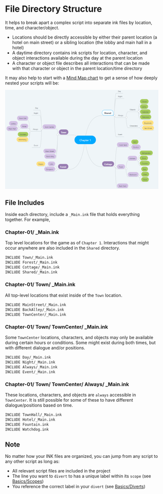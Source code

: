# File Directory Structure

It helps to break apart a complex script into separate ink files by location, time, and character/object. 
- Locations should be directly accessible by either their parent location (a hotel on main street) or a sibling location (the lobby and main hall in a hotel)
- A daytime directory contains ink scripts for location, character, and object interactions available during the day at the parent location
- A character or object file describes all interactions that can be made with that character or object in the parent location/time directory

It may also help to start with a [Mind Map chart](https://mm.tt/1281196741?t=4MDoVGC64f) to get a sense of how deeply nested your scripts will be:

![mindmap](/docs/img/FileMap.png)


## File Includes

Inside each directory, include a `_Main.ink` file that holds everything together. For example,

### Chapter-01/ _Main.ink
Top level locations for the game as of `Chapter 1`. Interactions that might occur anywhere are also included in the `Shared` directory.

```ink
INCLUDE Town/_Main.ink
INCLUDE Forest/_Main.ink
INCLUDE Cottage/_Main.ink
INCLUDE Shared/_Main.ink

```

### Chapter-01/ Town/ _Main.ink
All top-level locations that exist inside of the `Town` location.

```ink
INCLUDE MainStreet/_Main.ink
INCLUDE BackAlley/_Main.ink
INCLUDE TownCenter/_Main.ink

```

### Chapter-01/ Town/ TownCenter/ _Main.ink
Some `TownCenter` locations, characters, and objects may only be available during certain hours or conditions. Some might exist during both times, but with different dialogue and/or positions.

```ink
INCLUDE Day/_Main.ink
INCLUDE Night/_Main.ink
INCLUDE Always/_Main.ink
INCLUDE Event/_Main.ink

```

### Chapter-01/ Town/ TownCenter/ Always/ _Main.ink
These locations, characters, and objects are `always` accessible in `TownCenter`. It is still possible for some of these to have different dialogue/positions based on time.

```ink
INCLUDE TownHall/_Main.ink
INCLUDE Hotel/_Main.ink
INCLUDE Fountain.ink
INCLUDE Watchdog.ink

```

## Note

No matter how your INK files are organized, you can jump from any script to any other script as long as:
- All relevant script files are included in the project
- The line you want to `divert` to has a unique label within its `scope` (see [Basics/Scopes](Basics.md#Scopes))
- You reference the correct label in your `divert` (see [Basics/Diverts](Basics.md#Diverts))
